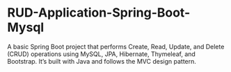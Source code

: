 # RUD-Application-Spring-Boot-Mysql
A basic Spring Boot project that performs Create, Read, Update, and Delete (CRUD) operations using MySQL, JPA, Hibernate, Thymeleaf, and Bootstrap. It’s built with Java and follows the MVC design pattern.
